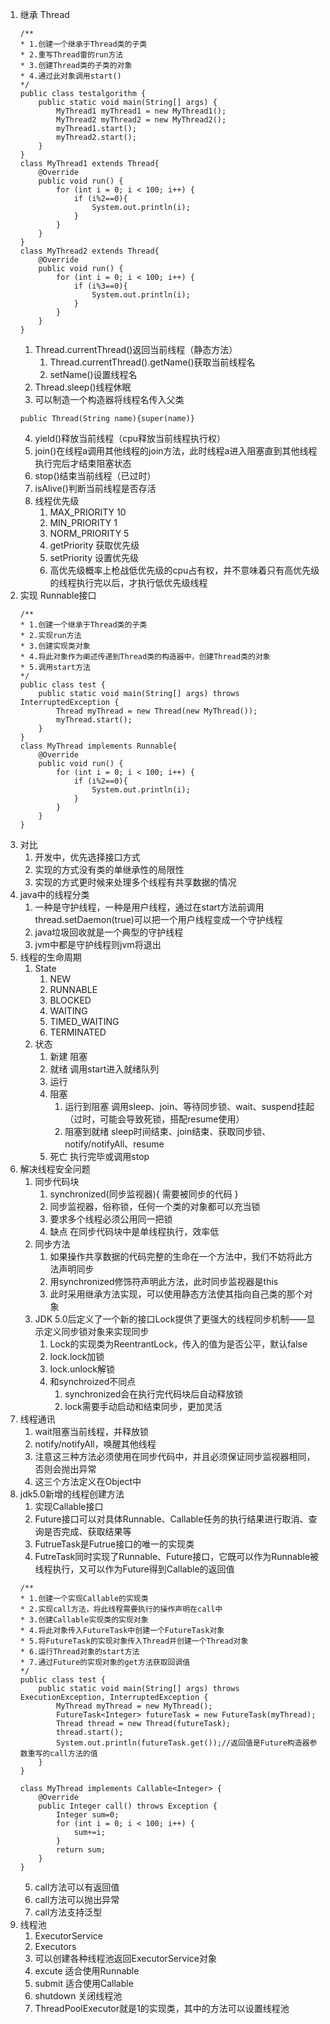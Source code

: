 1. 继承 Thread
    ```
    /**
    * 1.创建一个继承于Thread类的子类
    * 2.重写Thread雷的run方法
    * 3.创建Thread类的子类的对象
    * 4.通过此对象调用start()
    */
    public class testalgorithm {
        public static void main(String[] args) {
            MyThread1 myThread1 = new MyThread1();
            MyThread2 myThread2 = new MyThread2();
            myThread1.start();
            myThread2.start();
        }
    }
    class MyThread1 extends Thread{
        @Override
        public void run() {
            for (int i = 0; i < 100; i++) {
                if (i%2==0){
                    System.out.println(i);
                }
            }
        }
    }
    class MyThread2 extends Thread{
        @Override
        public void run() {
            for (int i = 0; i < 100; i++) {
                if (i%3==0){
                    System.out.println(i);
                }
            }
        }
    }
    ```
    1. Thread.currentThread()返回当前线程（静态方法）
        1. Thread.currentThread().getName()获取当前线程名
        2. setName()设置线程名
    2. Thread.sleep()线程休眠
    3. 可以制造一个构造器将线程名传入父类
    ```
    public Thread(String name){super(name)}
    ```
    4. yield()释放当前线程（cpu释放当前线程执行权）
    5. join()在线程a调用其他线程的join方法，此时线程a进入阻塞直到其他线程执行完后才结束阻塞状态
    6. stop()结束当前线程（已过时）
    7. isAlive()判断当前线程是否存活
    8. 线程优先级
        1. MAX_PRIORITY 10
        2. MIN_PRIORITY 1
        3. NORM_PRIORITY 5
        4. getPriority 获取优先级
        5. setPriority 设置优先级
        6. 高优先级概率上枪战低优先级的cpu占有权，并不意味着只有高优先级的线程执行完以后，才执行低优先级线程
2. 实现 Runnable接口
    ```
    /**
    * 1.创建一个继承于Thread类的子类
    * 2.实现run方法
    * 3.创建实现类对象
    * 4.将此对象作为阐述传递到Thread类的构造器中，创建Thread类的对象
    * 5.调用start方法
    */
    public class test {
        public static void main(String[] args) throws InterruptedException {
            Thread myThread = new Thread(new MyThread());
            myThread.start();
        }
    }
    class MyThread implements Runnable{
        @Override
        public void run() {
            for (int i = 0; i < 100; i++) {
                if (i%2==0){
                    System.out.println(i);
                }
            }
        }
    }
    ```
3. 对比
    1. 开发中，优先选择接口方式
    2. 实现的方式没有类的单继承性的局限性
    3. 实现的方式更时候来处理多个线程有共享数据的情况
4. java中的线程分类
    1. 一种是守护线程，一种是用户线程，通过在start方法前调用thread.setDaemon(true)可以把一个用户线程变成一个守护线程
    2. java垃圾回收就是一个典型的守护线程
    3. jvm中都是守护线程则jvm将退出
5. 线程的生命周期
    1. State
        1. NEW
        2. RUNNABLE
        3. BLOCKED
        4. WAITING
        5. TIMED_WAITING
        6. TERMINATED
    2. 状态
        1. 新建 阻塞
        2. 就绪 调用start进入就绪队列
        3. 运行
        4. 阻塞
            1. 运行到阻塞 调用sleep、join、等待同步锁、wait、suspend挂起（过时，可能会导致死锁，搭配resume使用）
            2. 阻塞到就绪 sleep时间结束、join结束、获取同步锁、notify/notifyAll、resume
        5. 死亡 执行完毕或调用stop
6. 解决线程安全问题
    1. 同步代码块
        1. synchronized(同步监视器){
            需要被同步的代码
        }
        2. 同步监视器，俗称锁，任何一个类的对象都可以充当锁
        3. 要求多个线程必须公用同一把锁
        4. 缺点 在同步代码块中是单线程执行，效率低
    2. 同步方法
        1. 如果操作共享数据的代码完整的生命在一个方法中，我们不妨将此方法声明同步
        2. 用synchronized修饰符声明此方法，此时同步监视器是this
        3. 此时采用继承方法实现，可以使用静态方法使其指向自己类的那个对象
    3. JDK 5.0后定义了一个新的接口Lock提供了更强大的线程同步机制——显示定义同步锁对象来实现同步
        1. Lock的实现类为ReentrantLock，传入的值为是否公平，默认false
        2. lock.lock加锁
        3. lock.unlock解锁
        4. 和synchroized不同点
            1. synchronized会在执行完代码块后自动释放锁
            2. lock需要手动启动和结束同步，更加灵活
7. 线程通讯
    1. wait阻塞当前线程，并释放锁
    2. notify/notifyAll，唤醒其他线程
    3. 注意这三种方法必须使用在同步代码中，并且必须保证同步监视器相同，否则会抛出异常
    4. 这三个方法定义在Object中
8. jdk5.0新增的线程创建方法
    1. 实现Callable接口
    2. Future接口可以对具体Runnable、Callable任务的执行结果进行取消、查询是否完成、获取结果等
    3. FutrueTask是Futrue接口的唯一的实现类
    4. FutreTask同时实现了Runnable、Future接口，它既可以作为Runnable被线程执行，又可以作为Future得到Callable的返回值
    ```
    /**
    * 1.创建一个实现Callable的实现类
    * 2.实现call方法，将此线程需要执行的操作声明在call中
    * 3.创建Callable实现类的实现对象
    * 4.将此对象传入FutureTask中创建一个FutureTask对象
    * 5.将FutureTask的实现对象传入Thread并创建一个Thread对象
    * 6.运行Thread对象的start方法
    * 7.通过Future的实现对象的get方法获取回调值
    */
    public class test {
        public static void main(String[] args) throws ExecutionException, InterruptedException {
            MyThread myThread = new MyThread();
            FutureTask<Integer> futureTask = new FutureTask(myThread);
            Thread thread = new Thread(futureTask);
            thread.start();
            System.out.println(futureTask.get());//返回值是Future构造器参数重写的call方法的值
        }
    }

    class MyThread implements Callable<Integer> {
        @Override
        public Integer call() throws Exception {
            Integer sum=0;
            for (int i = 0; i < 100; i++) {
                sum+=i;
            }
            return sum;
        }
    }
    ```
    5. call方法可以有返回值
    6. call方法可以抛出异常
    7. call方法支持泛型
9. 线程池
    1. ExecutorService
    2. Executors
    3. 可以创建各种线程池返回ExecutorService对象
    4. excute 适合使用Runnable
    5. submit 适合使用Callable
    6. shutdown 关闭线程池
    7. ThreadPoolExecutor就是1的实现类，其中的方法可以设置线程池